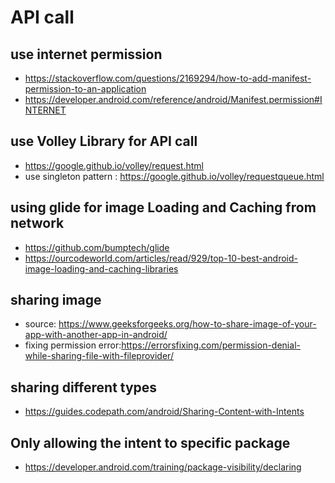# API call
## use internet permission
* https://stackoverflow.com/questions/2169294/how-to-add-manifest-permission-to-an-application
* https://developer.android.com/reference/android/Manifest.permission#INTERNET

## use Volley Library for API call
* https://google.github.io/volley/request.html
* use singleton pattern : https://google.github.io/volley/requestqueue.html

## using glide for image Loading and Caching from network
* https://github.com/bumptech/glide
* https://ourcodeworld.com/articles/read/929/top-10-best-android-image-loading-and-caching-libraries


## sharing image 
* source: https://www.geeksforgeeks.org/how-to-share-image-of-your-app-with-another-app-in-android/
* fixing permission error:https://errorsfixing.com/permission-denial-while-sharing-file-with-fileprovider/

## sharing different types
* https://guides.codepath.com/android/Sharing-Content-with-Intents

## Only allowing the intent to specific package
* https://developer.android.com/training/package-visibility/declaring